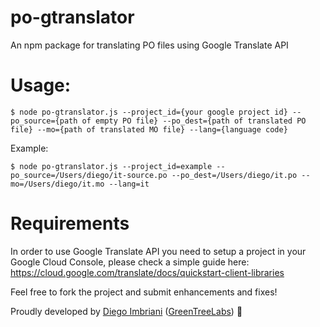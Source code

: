 # po-gtranslator
An npm package for translating PO files using Google Translate API


# Usage:

`$ node po-gtranslator.js --project_id={your google project id} --po_source={path of empty PO file} --po_dest={path of translated PO file} --mo={path of translated MO file} --lang={language code}`

Example: 

`$ node po-gtranslator.js --project_id=example --po_source=/Users/diego/it-source.po --po_dest=/Users/diego/it.po --mo=/Users/diego/it.mo --lang=it`

# Requirements

In order to use Google Translate API you need to setup a project in your Google Cloud Console, please check a simple guide here: https://cloud.google.com/translate/docs/quickstart-client-libraries

Feel free to fork the project and submit enhancements and fixes!

Proudly developed by [Diego Imbriani]([https:/](https://diegoimbriani.me/)) ([GreenTreeLabs](https://www.greentreelabs.net)) 💪

